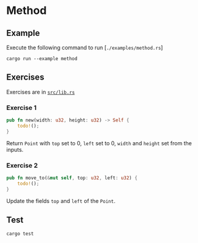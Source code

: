 # Method

## Example

Execute the following command to run [`./examples/method.rs`]

```shell
cargo run --example method
```

## Exercises

Exercises are in [`src/lib.rs`](./src/main.rs)

### Exercise 1

```rust
pub fn new(width: u32, height: u32) -> Self {
    todo!();
}
```

Return `Point` with `top` set to 0, `left` set to 0, `width` and `height` set from the inputs.

### Exercise 2

```rust
pub fn move_to(&mut self, top: u32, left: u32) {
    todo!();
}
```

Update the fields `top` and `left` of the `Point`.

## Test

```shell
cargo test
```
